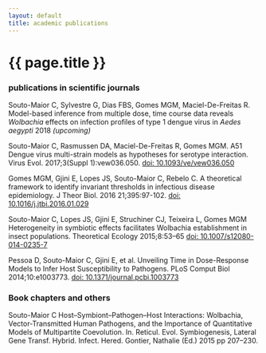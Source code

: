 ```yaml
---
layout: default
title: academic publications
---
```

{{ page.title }}
================

### publications in scientific journals

Souto-Maior C, Sylvestre G, Dias FBS, Gomes MGM, Maciel-De-Freitas R.
Model-based inference from multiple dose, time course data reveals _Wolbachia_ effects on infection profiles of type 1 dengue virus in _Aedes aegypti_
2018 _(upcoming)_

Souto-Maior C, Rasmussen DA,  Maciel-De-Freitas R, Gomes MGM.
A51 Dengue virus multi-strain models as hypotheses for serotype interaction.
Virus Evol. 2017;3(Suppl 1):vew036.050. [doi: 10.1093/ve/vew036.050](https://doi.org/10.1093/ve/vew036.050)


Gomes MGM, Gjini E, Lopes JS, Souto-Maior C, Rebelo C.
A theoretical framework to identify invariant thresholds in infectious disease epidemiology.
J Theor Biol. 2016 21;395:97-102. [doi: 10.1016/j.jtbi.2016.01.029](https://dx.doi.org/10.1016/j.jtbi.2016.01.029)


Souto-Maior C, Lopes JS, Gjini E, Struchiner CJ, Teixeira L, Gomes MGM
Heterogeneity in symbiotic effects facilitates Wolbachia establishment in insect populations.
Theoretical Ecology 2015;8:53–65 [doi:  10.1007/s12080-014-0235-7](https://dx.doi.org/10.1007/s12080-014-0235-7)

Pessoa D, Souto-Maior C, Gjini E, et al.
Unveiling Time in Dose-Response Models to Infer Host Susceptibility to Pathogens.
PLoS Comput Biol 2014;10:e1003773. [doi: 10.1371/journal.pcbi.1003773](https://dx.doi.org/10.1371/journal.pcbi.1003773)

### Book chapters and others
Souto-Maior C
Host–Symbiont–Pathogen–Host Interactions: Wolbachia, Vector-Transmitted Human Pathogens, and the Importance of Quantitative Models of Multipartite Coevolution.
In. Reticul. Evol. Symbiogenesis, Lateral Gene Transf. Hybrid. Infect. Hered. Gontier, Nathalie (Ed.) 2015 pp 207–230.
